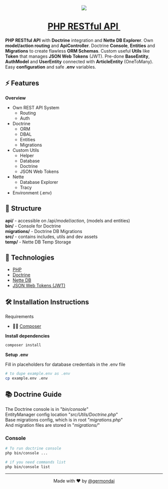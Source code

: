 <h1 align="center">
  <a href="https://api.germondai.com" target="_blank">
    <img align="center" src="https://skillicons.dev/icons?i=php,mysql" /><br/><br/>
    <span>PHP RESTful API</span>&nbsp;
  </a>
</h1>

**PHP RESTful API** with **Doctrine** integration and **Nette DB Explorer**. Own **model/action routing** and **ApiController**. Doctrine **Console**, **Entities** and **Migrations** to create flawless **ORM Schemas**. Custom useful **Utils** like **Token** that manages **JSON Web Tokens** (JWT). Pre-done **BaseEntity**, **AuthModel** and **UserEntity** connected with **ArticleEntity** (OneToMany). Easy **configuration** and safe **.env** variables.

## ⚡️ Features

**Overview**

- Own REST API System
  - Routing
  - Auth
- Doctrine
  - ORM
  - DBAL
  - Entities
  - Migrations
- Custom Utils
  - Helper
  - Database
  - Doctrine
  - JSON Web Tokens
- Nette
  - Database Explorer
  - Tracy
- Environment (.env)

## 🧬 Structure

**api/** - accessible on /api/_model_/_action_, (models and entities)\
**bin/** - Console for Doctrine\
**migrations/** - Doctrine DB Migrations\
**src/** - contains includes, utils and dev assets\
**temp/** - Nette DB Temp Storage

## 🧠 Technologies

- <a href="https://www.php.net/" target="_blank">PHP</a>
- <a href="https://www.doctrine-project.org/" target="_blank">Doctrine</a>
- <a href="https://doc.nette.org/en/database" target="_blank">Nette DB</a>
- <a href="https://jwt.io/" target="_blank">JSON Web Tokens (JWT)</a>

## 🛠️ Installation Instructions

Requirements

- 👨‍💻 <a href="https://getcomposer.org/" target="_blank">Composer</a>

**Install dependencies**

```bash
composer install
```

**Setup .env**

Fill in placeholders for database credentials in the .env file

```bash
# to dupe example.env as .env
cp example.env .env
```

## 📚 Doctrine Guide

The Doctrine console is in "_bin/console_"\
EntityManager config location "_src/Utils/Doctrine.php_"\
Base migrations config, which is in root "_migrations.php_"\
And migration files are stored in "_migrations/_"

### Console

```bash
# To run doctrine console
php bin/console ...

# if you need commands list
php bin/console list
```

---

<p align="center">
    <span>Made with ❤️ by</span>
    <a href="https://github.com/germondai" target="_blank">@germondai</a>
</p>
